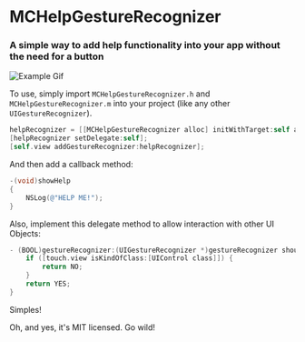 # MCHelpGestureRecognizer
### A simple way to add help functionality into your app without the need for a button

![Example Gif](http://i.imgur.com/N2pFAGv.gif)

To use, simply import `MCHelpGestureRecognizer.h` and `MCHelpGestureRecognizer.m` into your project (like any other `UIGestureRecognizer`).

```objective-c
helpRecognizer = [[MCHelpGestureRecognizer alloc] initWithTarget:self action:@selector(showHelp)];
[helpRecognizer setDelegate:self];
[self.view addGestureRecognizer:helpRecognizer];
```


And then add a callback method:

```objective-c
-(void)showHelp
{
    NSLog(@"HELP ME!");
}
```

Also, implement this delegate method to allow interaction with other UI Objects:

```objective-c
- (BOOL)gestureRecognizer:(UIGestureRecognizer *)gestureRecognizer shouldReceiveTouch:(UITouch *)touch {
    if ([touch.view isKindOfClass:[UIControl class]]) {
        return NO;
    }
    return YES;
}
```


Simples!

Oh, and yes, it's MIT licensed. Go wild!
